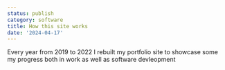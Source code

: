 ```yaml
---
status: publish
category: software
title: How this site works
date: '2024-04-17'
---
```


Every year from 2019 to 2022 I rebuilt my portfolio site to showcase some my progress both in work as well as software devleopment


